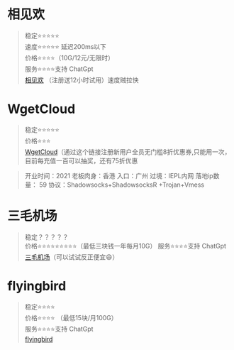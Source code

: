 # 相见欢
> 稳定⭐⭐⭐⭐⭐  
> 速度⭐⭐⭐⭐⭐ 延迟200ms以下   
> 价格⭐⭐⭐⭐（10G/12元/无限时）  
> 服务⭐⭐⭐⭐支持 ChatGpt  
[相见欢](https://web.xjh23.top/#/register?code=YludLNBR) （注册送12小时试用）速度贼拉快



# WgetCloud
> 稳定⭐⭐⭐⭐⭐  
> 价格⭐⭐⭐   
[WgetCloud](https://invite.wgetcloud.ltd/auth/register?code=Gcnh)（通过这个链接注册新用户全员无门槛8折优惠券,只能用一次，目前每充值一百可以抽奖，还有75折优惠


> 开业时间：2021
> 老板肉身：香港
> 入口：广州
> 过境：IEPL内网
> 落地ip数量： 59
> 协议：Shadowsocks+ShadowsocksR +Trojan+Vmess


# 三毛机场  
> 稳定？？？？？   
> 价格⭐⭐⭐⭐⭐⭐⭐⭐⭐（最低三块钱一年每月10G）
> 服务⭐⭐⭐⭐支持 ChatGpt       
[三毛机场](https://www.xn--ehqx7tcnnope.com/#/register?code=fX9kH43z)（可以试试反正便宜😄）  


# flyingbird   
> 稳定⭐⭐⭐⭐     
> 价格⭐⭐⭐⭐ （最低15块/月100G）  
> 服务⭐⭐⭐⭐支持 ChatGpt    
[flyingbird](https://www.fyb-aff.com/auth/register?code=FtQL)  

